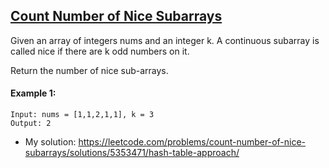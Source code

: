 ## [Count Number of Nice Subarrays](https://leetcode.com/problems/count-number-of-nice-subarrays/description/)

Given an array of integers nums and an integer k. A continuous subarray is called nice if there are k odd numbers on it.

Return the number of nice sub-arrays.


#### Example 1:
```
Input: nums = [1,1,2,1,1], k = 3
Output: 2
```

- My solution: https://leetcode.com/problems/count-number-of-nice-subarrays/solutions/5353471/hash-table-approach/
